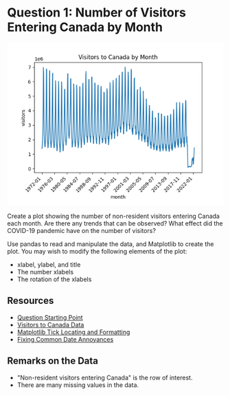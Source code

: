 # Question 1: Number of Visitors Entering Canada by Month

![Number of Visitors Entering Canada by Month](../../solutions/1/canada_visitors_by_month.png)

Create a plot showing the number of non-resident visitors entering Canada each month. Are there any trends that can be observed? What effect did the COVID-19 pandemic have on the number of visitors?

Use pandas to read and manipulate the data, and Matplotlib to create the plot. You may wish to modify the following elements of the plot:

- xlabel, ylabel, and title
- The number xlabels
- The rotation of the xlabels

## Resources

- [Question Starting Point](canada_visitors_by_month.py)
- [Visitors to Canada Data](../../data/Canada_visitors.csv)
- [Matplotlib Tick Locating and Formatting](https://matplotlib.org/stable/api/ticker_api.html)
- [Fixing Common Date Annoyances](https://matplotlib.org/3.3.4/gallery/recipes/common_date_problems.html)

## Remarks on the Data

- "Non-resident visitors entering Canada" is the row of interest.
- There are many missing values in the data.
